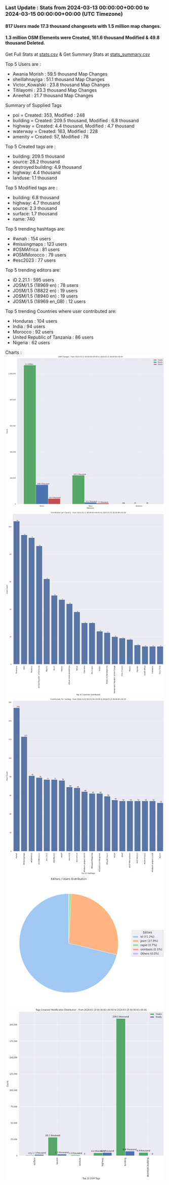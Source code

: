 ### Last Update : Stats from 2024-03-13 00:00:00+00:00 to 2024-03-15 00:00:00+00:00 (UTC Timezone)

#### 817 Users made 17.3 thousand changesets with 1.5 million map changes.
#### 1.3 million OSM Elements were Created, 161.6 thousand Modified & 49.8 thousand Deleted.
Get Full Stats at [stats.csv](/stats/hotosm/Daily/stats.csv)
 & Get Summary Stats at [stats_summary.csv](/stats/hotosm/Daily/stats_summary.csv)

Top 5 Users are : 
- Awania Morish : 59.5 thousand Map Changes
- sheillahnayiga : 51.1 thousand Map Changes
- Victor_Kowalski : 23.8 thousand Map Changes
- Titilayomi : 23.3 thousand Map Changes
- Aneehat : 21.7 thousand Map Changes

Summary of Supplied Tags
- poi = Created: 353, Modified : 248
- building = Created: 209.5 thousand, Modified : 6.8 thousand
- highway = Created: 4.4 thousand, Modified : 4.7 thousand
- waterway = Created: 163, Modified : 228
- amenity = Created: 57, Modified : 78


Top 5 Created tags are :
- building: 209.5 thousand
- source: 28.2 thousand
- destroyed:building: 4.9 thousand
- highway: 4.4 thousand
- landuse: 1.1 thousand


Top 5 Modified tags are :
- building: 6.8 thousand
- highway: 4.7 thousand
- source: 2.3 thousand
- surface: 1.7 thousand
- name: 740


Top 5 trending hashtags are:
- #wnah : 154 users
- #missingmaps : 123 users
- #OSMAfrica : 81 users
- #OSMMorocco : 79 users
- #esc2023 : 77 users


Top 5 trending editors are:
- iD 2.21.1 : 595 users
- JOSM/1.5 (18969 en) : 78 users
- JOSM/1.5 (18822 en) : 19 users
- JOSM/1.5 (18940 en) : 19 users
- JOSM/1.5 (18969 en_GB) : 12 users


Top 5 trending Countries where user contributed are:
- Honduras : 104 users
- India : 94 users
- Morocco : 92 users
- United Republic of Tanzania : 86 users
- Nigeria : 62 users


 Charts : 
![Alt text](./stats_osm_changes.png) 
![Alt text](./stats_users_per_country.png) 
![Alt text](./stats_users_per_hashtag.png) 
![Alt text](./stats_editors_pie_chart.png) 
![Alt text](./stats_tags.png) 
